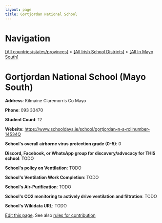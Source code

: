 ```yaml
---
layout: page
title: Gortjordan National School
---
```

# Navigation

[[All countries/states/provinces]](../../..) > [[All Irish School Districts]](../..) > [[All In Mayo South]](..)

# Gortjordan National School (Mayo South)

**Address**: Kilmaine Claremorris Co Mayo

**Phone**: 093 33470

**Student Count**: 12

**Website**: <https://www.schooldays.ie/school/gortjordan-n-s-rollnumber-14534Q>

**School's overall airborne virus protection grade (0-5)**: 0

**Discord, Facebook, or WhatsApp group for discovery/advocacy for THIS school**: TODO

**School's policy on Ventilation**: TODO

**School's Ventilation Work Completion**: TODO

**School's Air-Purification**: TODO

**School's CO2 monitoring to actively drive ventilation and filtration**: TODO

**School's Wikidata URL**: TODO


[Edit this page](https://github.com/ventilate-schools/Ireland/edit/main/./Mayo_South/Gortjordan_National_School.md). See also [rules for contribution](../../../contribution-rules/)